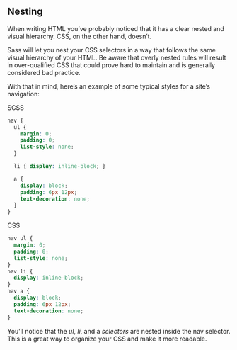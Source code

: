 ## Nesting
When writing HTML you’ve probably noticed that it has a clear nested and visual hierarchy. CSS, on the other hand, doesn’t.

Sass will let you nest your CSS selectors in a way that follows the same visual hierarchy of your HTML. Be aware that overly nested rules will result in over-qualified CSS that could prove hard to maintain and is generally considered bad practice.

With that in mind, here’s an example of some typical styles for a site’s navigation:

SCSS
```css
nav {
  ul {
    margin: 0;
    padding: 0;
    list-style: none;
  }

  li { display: inline-block; }

  a {
    display: block;
    padding: 6px 12px;
    text-decoration: none;
  }
}
```

CSS
```css
nav ul {
  margin: 0;
  padding: 0;
  list-style: none;
}
nav li {
  display: inline-block;
}
nav a {
  display: block;
  padding: 6px 12px;
  text-decoration: none;
}
```

You’ll notice that the *ul*, *li*, and a *selectors* are nested inside the nav selector. This is a great way to organize your CSS and make it more readable.
